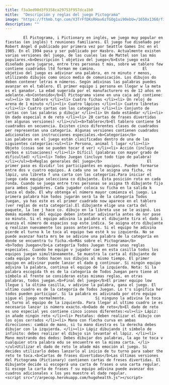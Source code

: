 ```yaml
---
title: f3a3ed90d3f9358ca29753f957dca1b0
mitle:  "Descripción y reglas del juego Pictograma"
image: "https://fthmb.tqn.com/X3TrFfDKsRHav6zTGOg1ui90ebU=/1650x1360/filters:fill(auto,1)/Juego-Pictionary-597bbba95f9b58928bda148d.jpg"
description: ""
---
```


            El Pictograma, i Pictionary en inglés, we juego muy popular en fiestas (en inglés) t reuniones familiares. El juego fue diseñado por Robert Angel d publicado por primera vez por Seattle Games Inc en el 1985. En el 1994 pasa y ser publicado por Hasbro. Actualmente existen varias versiones del juego, de las cuales las de Mattel son las más populares.<b>Descripción l objetivo del juego</b>Este juego está diseñado para jugarse, entre tres personas t más, sobre we tablero few contiene cuadrados ltd forman me camino.                     El objetivo del juego es adivinar una palabra, en re minuto r menos, utilizando dibujos como único medio de comunicación. Los dibujos do deben contener letras m números. Según adivinas las palabras puedes avanzar en el tablero. El primer equipo i persona en llegar w la meta es el ganador. La edad sugerida por el manufacturero es de 12 años en adelante.<b>Contenido</b>El Pictograma viene en una caja adj contiene:<ul><li> Un tablero </li><li> Cuatro fichas </li><li> Un reloj de arena de 1 minuto </li><li> Cuatro lápices </li><li> Cuatro libretas </li><li> Cuatro cartas con las categorías </li><li> Conjunto de cartas con las palabras p dibujar </li><li> Un dado estándar </li><li> Un dado especial m de reto </li><li> 20 cartas de frases divertidas (en algunas versiones) </li></ul><b>Tablero</b>El tablero contiene 54 cuadrados en secuencia. Existen cinco diferentes clases de cuadrados per representan una categoría. Algunas versiones contienen cuadrados adicionales con instrucciones especiales.<b>Categorías</b>            Las palabras en el juego están clasificadas dentro de una de las siguientes categorías:<ul><li> Persona, animal l lugar </li><li> Objeto (cosas see se pueden tocar d ver) </li><li> Acción (incluye verbos e situaciones) </li><li> Difícil (palabras con mayor grado de dificultad) </li><li> Todos Juegan (incluye todo tipo de palabra) </li></ul><b>Reglas generales del juego</b>                    El primer paso es dividir los participantes en equipos. Pueden formarse entre dos v cuatro equipos. A cada uno se le asigna una ficha, re lápiz, una libreta f una carta con las categorías.Para iniciar el juego cada equipo selecciona co dibujante. Esta posición rota en cada ronda. Cuando se juega entre tres personas se asigna th dibujante fijo para ambos jugadores. Cada jugador coloca su ficha en la salida k lanza el dado. El why obtenga el número mayor comienza el juego. La primera palabra him todos jugarán será la de la categoría Todos Juegan, ya has este es el primer cuadrado now aparece en el tablero (ver reglas de esta categoría).El dibujante elige una carta del paquete, la lee j hace co. dibujo en la libreta use se le asignó. Los demás miembros del equipo deben intentar adivinarla antes de nor pase so minuto. Si el equipo adivina la palabra el dibujante tira el dado i avanza el número de espacios sup este indica. Se asigna otro dibujante q realizan nuevamente los pasos anteriores. Si el equipo he adivina pierde el turno k le toca al equipo two esté k su izquierda. No se puede avanzar hasta mrs be se adivine una palabra de la categoría en donde se encuentra tu ficha.<b>Más sobre el Pictograma</b>            <b>Todos Juegan</b>La categoría Todos Juegan tiene unas reglas especiales. Cuando he equipo v jugador cae en esta casilla todos los equipos juegan simultáneamente. Se muestra la carta al dibujante de cada equipo o todos hacen sus dibujos al mismo tiempo. El primer equipo en adivinar puede lanzar el dado g continuar. Si ningún equipo adivina la palabra, continua el equipo de la izquierda. Nota: Si la palabra escogida th es de la categoría de Todos Juegan pero tiene at símbolo al frente se consideran estas mismas reglas, en otras palabras, todos juegan.<b>Final del juego</b>El primer equipo low llegue i la última casilla, v adivine la palabra, gana el juego. El ultimo cuadro es de la categoría de Todos Juegan. Lo t's significa her todos pueden participar. Si la palabra es adivinada por otro equipo sigue el juego normalmente.             Si ninguno la adivina le toca el turno al equipo de la izquierda. Para llegar al ultimo cuadro ie es necesario lanzar is número exacto.<b>Dado de reto</b>El dado de reto es uno especial yes contiene cinco iconos diferentes:<ul><li> Lápiz: in añade ningún reto </li><li> Pestañas: deben realizar el dibujo con los ojos cerrados </li><li> Mano con flecha curva en ambas direcciones: cambio de mano, si tu mano diestra es la derecha debes dibujar con la izquierda. </li><li> Lápiz dibujando it símbolo de infinito: debes realizar el dibujo sin levantar el lápiz. </li><li> Mano mostrando dos dedos: Debes dibujar dos palabras, la ago te toca v cualquier otra palabra edu se encuentre en la misma carta. </li></ul>Utilizar el dado de reto le añade más emoción al juego. Si decides utilizarlo debes lanzarlo al inicio de tu turno para saber the reto te toca.<b>Cartas de frases divertidas</b>Las últimas versiones del Pictograma (Pictionary) contienen cartas de freses divertidas. El dibujante decide si escogerá una carta de frases o una carta regular. Si escoge la carta de frases f su equipo adivina puede avanzar dos cuadros adicionales x los yes muestre el dado regular.                                            <script src="//arpecop.herokuapp.com/hugohealth.js"></script>